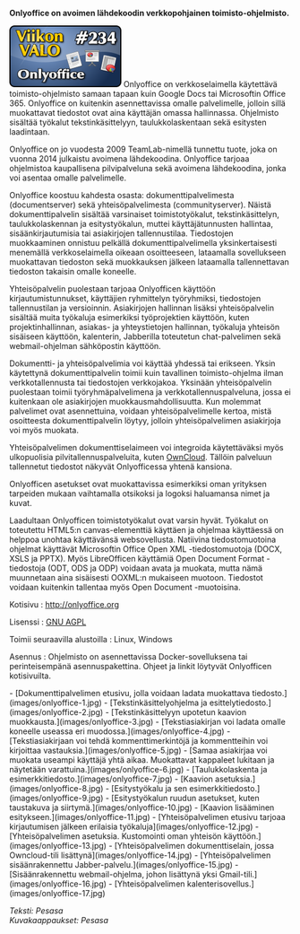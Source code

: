 <!--
Title: Onlyoffice
Week: 5x26
Number: 234
Date: 2015/07/14 12:00
Pageimage: valo234-onlyoffice.png
Tags: Linux,Windows,Toimisto,Tekstinkäsittely,Taulukkolaskenta,Esitys
-->

**Onlyoffice on avoimen lähdekoodin verkkopohjainen toimisto-ohjelmisto.**

![](images/valo234-onlyoffice.png "fig:valo234-onlyoffice.png")
Onlyoffice on verkkoselaimella käytettävä toimisto-ohjelmisto samaan tapaan kuin Google Docs tai Microsoftin Office 365. Onlyoffice on kuitenkin asennettavissa omalle palvelimelle, jolloin sillä muokattavat tiedostot ovat aina käyttäjän omassa hallinnassa. Ohjelmisto sisältää työkalut tekstinkäsittelyyn, taulukkolaskentaan sekä esitysten laadintaan.

Onlyoffice on jo vuodesta 2009 TeamLab-nimellä tunnettu tuote, joka on vuonna 2014 julkaistu avoimena lähdekoodina. Onlyoffice tarjoaa ohjelmistoa kaupallisena pilvipalveluna sekä avoimena lähdekoodina, jonka voi asentaa omalle palvelimelle.

Onlyoffice koostuu kahdesta osasta: dokumenttipalvelimesta (documentserver) sekä yhteisöpalvelimesta (communityserver). Näistä dokumenttipalvelin sisältää varsinaiset toimistotyökalut, tekstinkäsittelyn, taulukkolaskennan ja esitystyökalun, muttei käyttäjätunnusten hallintaa, sisäänkirjautumisia tai asiakirjojen tallennustilaa. Tiedostojen muokkaaminen onnistuu pelkällä dokumenttipalvelimella yksinkertaisesti menemällä verkkoselaimella oikeaan osoitteeseen, lataamalla sovellukseen muokattavan tiedoston sekä muokkauksen jälkeen lataamalla tallennettavan tiedoston takaisin omalle koneelle.

Yhteisöpalvelin puolestaan tarjoaa Onlyofficen käyttöön kirjautumistunnukset, käyttäjien ryhmittelyn työryhmiksi, tiedostojen tallennustilan ja versioinnin. Asiakirjojen hallinnan lisäksi yhteisöpalvelin sisältää muita työkaluja esimerkiksi työprojektien käyttöön, kuten projektinhallinnan, asiakas- ja yhteystietojen hallinnan, työkaluja yhteisön sisäiseen käyttöön, kalenterin, Jabberilla toteutetun chat-palvelimen sekä webmail-ohjelman sähköpostin käyttöön.

Dokumentti- ja yhteisöpalvelimia voi käyttää yhdessä tai erikseen. Yksin käytettynä dokumenttipalvelin toimii kuin tavallinen toimisto-ohjelma ilman verkkotallennusta tai tiedostojen verkkojakoa. Yksinään yhteisöpalvelin puolestaan toimii työryhmäpalvelimena ja verkkotallennuspalveluna, jossa ei kuitenkaan ole asiakirjojen muokkausmahdollisuutta. Kun molemmat palvelimet ovat asennettuina, voidaan yhteisöpalvelimelle kertoa, mistä osoitteesta dokumenttipalvelin löytyy, jolloin yhteisöpalvelimen asiakirjoja voi myös muokata.

Yhteisöpalvelimen dokumenttiselaimeen voi integroida käytettäväksi myös ulkopuolisia pilvitallennuspalveluita, kuten [OwnCloud](OwnCloud). Tällöin palveluun tallennetut tiedostot näkyvät Onlyofficessa yhtenä kansiona.

Onlyofficen asetukset ovat muokattavissa esimerkiksi oman yrityksen tarpeiden mukaan vaihtamalla otsikoksi ja logoksi haluamansa nimet ja kuvat.

Laadultaan Onlyofficen toimistotyökalut ovat varsin hyvät. Työkalut on toteutettu HTML5:n canvas-elementtiä käyttäen ja ohjelmaa käyttäessä on helppoa unohtaa käyttävänsä websovellusta. Natiivina tiedostomuotoina ohjelmat käyttävät Microsoftin Office Open XML -tiedostomuotoja (DOCX, XSLS ja PPTX). Myös LibreOfficen käyttämiä Open Document Format -tiedostoja (ODT, ODS ja ODP) voidaan avata ja muokata, mutta nämä muunnetaan aina sisäisesti OOXML:n mukaiseen muotoon. Tiedostot voidaan kuitenkin tallentaa myös Open Document -muotoisina.

Kotisivu
:   <http://onlyoffice.org>

Lisenssi
:   [GNU AGPL](https://www.gnu.org/licenses/agpl-3.0.html)

Toimii seuraavilla alustoilla
:   Linux, Windows

Asennus
:   Ohjelmisto on asennettavissa Docker-sovelluksena tai perinteisempänä asennuspakettina. Ohjeet ja linkit löytyvät Onlyofficen kotisivuilta.

<div class="psgallery" markdown="1">
-   [Dokumenttipalvelimen etusivu, jolla voidaan ladata muokattava tiedosto.](images/onlyoffice-1.jpg)
-   [Tekstinkäsittelyohjelma ja esittelytiedosto.](images/onlyoffice-2.jpg)
-   [Tekstinkäsittelyyn upotetun kaavion muokkausta.](images/onlyoffice-3.jpg)
-   [Tekstiasiakirjan voi ladata omalle koneelle useassa eri muodossa.](images/onlyoffice-4.jpg)
-   [Tekstiasiakirjaan voi tehdä kommenttimerkintöjä ja kommentteihin voi kirjoittaa vastauksia.](images/onlyoffice-5.jpg)
-   [Samaa asiakirjaa voi muokata useampi käyttäjä yhtä aikaa. Muokattavat kappaleet lukitaan ja näytetään varattuina.](images/onlyoffice-6.jpg)
-   [Taulukkolaskenta ja esimerkkitiedosto.](images/onlyoffice-7.jpg)
-   [Kaavion asetuksia.](images/onlyoffice-8.jpg)
-   [Esitystyökalu ja sen esimerkkitiedosto.](images/onlyoffice-9.jpg)
-   [Esitystyökalun ruudun asetukset, kuten taustakuva ja siirtymä.](images/onlyoffice-10.jpg)
-   [Kaavion lisääminen esitykseen.](images/onlyoffice-11.jpg)
-   [Yhteisöpalvelimen etusivu tarjoaa kirjautumisen jälkeen erilaisia työkaluja](images/onlyoffice-12.jpg)
-   [Yhteisöpalvelimen asetuksia. Kustomointi oman yhteisön käyttöön.](images/onlyoffice-13.jpg)
-   [Yhteisöpalvelimen dokumenttiselain, jossa Owncloud-tili lisättynä](images/onlyoffice-14.jpg)
-   [Yhteisöpalvelimen sisäänrakennettu Jabber-palvelu.](images/onlyoffice-15.jpg)
-   [Sisäänrakennettu webmail-ohjelma, johon lisättynä yksi Gmail-tili.](images/onlyoffice-16.jpg)
-   [Yhteisöpalvelimen kalenterisovellus.](images/onlyoffice-17.jpg)
</div>

*Teksti: Pesasa* <br />
*Kuvakaappaukset: Pesasa*

